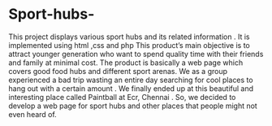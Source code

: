 # Sport-hubs-
This project displays various sport hubs and its related information . It is implemented using html ,css and php
This product’s main objective is to attract younger generation who want to 
spend quality time with their friends and family at minimal cost. The product is 
basically a web page which covers good food hubs and different sport arenas. 
We as a group experienced a bad trip wasting an entire day searching for cool 
places to hang out with a certain amount . We finally ended up at this beautiful 
and interesting place called Paintball at Ecr, Chennai . So, we decided to 
develop a web page for sport hubs and other places that people might not even 
heard of.
